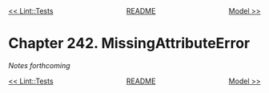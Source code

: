 <div>
<div style='float: left'><a href='ch241-linttests.md'>&lt;&lt; Lint::Tests</a></div>
<div style='float: right'><a href='ch243-model.md'>Model &gt;&gt;</a></div>
<div style='float: inline-auto;text-align:center'><a href='README.md'>README</a></div>
<div style="clear: both"></div>
</div>

# Chapter 242. MissingAttributeError

*Notes forthcoming*

<div>
<div style='float: left'><a href='ch241-linttests.md'>&lt;&lt; Lint::Tests</a></div>
<div style='float: right'><a href='ch243-model.md'>Model &gt;&gt;</a></div>
<div style='float: inline-auto;text-align:center'><a href='README.md'>README</a></div>
<div style="clear: both"></div>
</div>